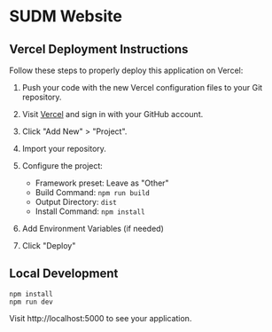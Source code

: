 # SUDM Website

## Vercel Deployment Instructions

Follow these steps to properly deploy this application on Vercel:

1. Push your code with the new Vercel configuration files to your Git repository.

2. Visit [Vercel](https://vercel.com/) and sign in with your GitHub account.

3. Click "Add New" > "Project".

4. Import your repository.

5. Configure the project:
   - Framework preset: Leave as "Other"
   - Build Command: `npm run build`
   - Output Directory: `dist`
   - Install Command: `npm install`

6. Add Environment Variables (if needed)

7. Click "Deploy"

## Local Development

```
npm install
npm run dev
```

Visit http://localhost:5000 to see your application.